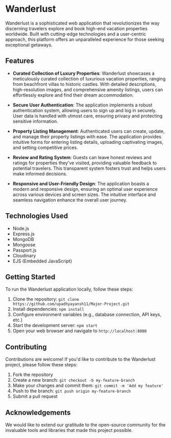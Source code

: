 # Wanderlust

Wanderlust is a sophisticated web application that revolutionizes the way discerning travelers explore and book high-end vacation properties worldwide. Built with cutting-edge technologies and a user-centric approach, this platform offers an unparalleled experience for those seeking exceptional getaways.

## Features

- **Curated Collection of Luxury Properties**: Wanderlust showcases a meticulously curated collection of luxurious vacation properties, ranging from beachfront villas to historic castles. With detailed descriptions, high-resolution images, and comprehensive amenity listings, users can effortlessly explore and find their dream accommodation.

- **Secure User Authentication**: The application implements a robust authentication system, allowing users to sign up and log in securely. User data is handled with utmost care, ensuring privacy and protecting sensitive information.

- **Property Listing Management**: Authenticated users can create, update, and manage their property listings with ease. The application provides intuitive forms for entering listing details, uploading captivating images, and setting competitive prices.

- **Review and Rating System**: Guests can leave honest reviews and ratings for properties they've visited, providing valuable feedback to potential travelers. This transparent system fosters trust and helps users make informed decisions.

- **Responsive and User-Friendly Design**: The application boasts a modern and responsive design, ensuring an optimal user experience across various devices and screen sizes. The intuitive interface and seamless navigation enhance the overall user journey.

## Technologies Used

- Node.js
- Express.js
- MongoDB
- Mongoose
- Passport.js
- Cloudinary
- EJS (Embedded JavaScript)

## Getting Started

To run the Wanderlust application locally, follow these steps:

1. Clone the repository: `git clone https://github.com/upadhyayansh11/Major-Project.git`
2. Install dependencies: `npm install`
3. Configure environment variables (e.g., database connection, API keys, etc.)
4. Start the development server: `npm start`
5. Open your web browser and navigate to `http://localhost:8080`

## Contributing

Contributions are welcome! If you'd like to contribute to the Wanderlust project, please follow these steps:

1. Fork the repository
2. Create a new branch: `git checkout -b my-feature-branch`
3. Make your changes and commit them: `git commit -m 'Add my feature'`
4. Push to the branch: `git push origin my-feature-branch`
5. Submit a pull request

## Acknowledgements

We would like to extend our gratitude to the open-source community for the invaluable tools and libraries that made this project possible.
